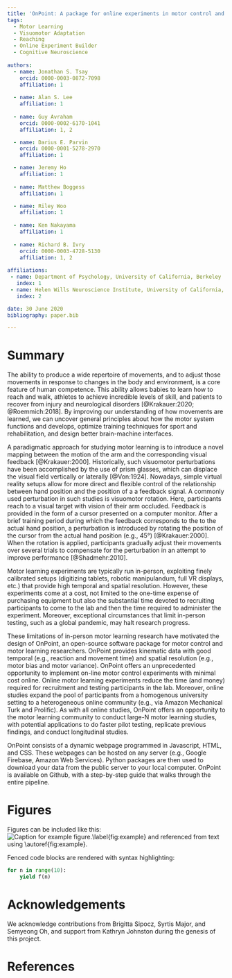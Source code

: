 ```yaml
---
title: 'OnPoint: A package for online experiments in motor control and motor learning'
tags:
  - Motor Learning
  - Visuomotor Adaptation
  - Reaching
  - Online Experiment Builder
  - Cognitive Neuroscience
  
authors:
  - name: Jonathan S. Tsay         
    orcid: 0000-0003-0872-7098    
    affiliation: 1    
    
  - name: Alan S. Lee   
    affiliation: 1  
    
  - name: Guy Avraham    
    orcid: 0000-0002-6170-1041       
    affiliation: 1, 2  

  - name: Darius E. Parvin  
    orcid: 0000-0001-5278-2970    
    affiliation: 1  

  - name: Jeremy Ho  
    affiliation: 1  
    
  - name: Matthew Boggess   
    affiliation: 1 

  - name: Riley Woo   
    affiliation: 1  
    
  - name: Ken Nakayama   
    affiliation: 1  
    
  - name: Richard B. Ivry  
    orcid: 0000-0003-4728-5130    
    affiliation: 1, 2  
    
affiliations:
 - name: Department of Psychology, University of California, Berkeley   
   index: 1   
 - name: Helen Wills Neuroscience Institute, University of California, Berkeley    
   index: 2   

date: 30 June 2020   
bibliography: paper.bib

---
```


# Summary

The ability to produce a wide repertoire of movements, and to adjust those movements in response to changes in the body and environment, is a core feature of human competence. This ability allows babies to learn how to reach and walk, athletes to achieve incredible levels of skill, and patients to recover from injury and neurological disorders [@Krakauer:2020; @Roemmich:2018]. By improving our understanding of how movements are learned, we can uncover general principles about how the motor system functions and develops, optimize training techniques for sport and rehabilitation, and design better brain-machine interfaces.

A paradigmatic approach for studying motor learning is to introduce a novel mapping between the motion of the arm and the corresponding visual feedback [@Krakauer:2000]. Historically, such visuomotor perturbations have been accomplished by the use of prism glasses, which can displace the visual field vertically or laterally [@Von:1924]. Nowadays, simple virtual reality setups allow for more direct and flexible control of the relationship between hand position and the position of a a feedback signal. A commonly used perturbation in such studies is visuomotor rotation. Here, participants reach to a visual target with vision of their arm occluded. Feedback is provided in the form of a cursor presented on a computer monitor. After a brief training period during which the feedback corresponds to the to the actual hand position, a perturbation is introduced by rotating the position of the cursor from the actual hand position (e.g., 45°) [@Krakauer:2000]. When the rotation is applied, participants gradually adjust their movements over several trials to compensate for the perturbation in an attempt to improve performance [@Shadmehr:2010]. 

Motor learning experiments are typically run in-person, exploiting finely calibrated setups (digitizing tablets, robotic manipulandum, full VR displays, etc.) that provide high temporal and spatial resolution. However, these experiments come at a cost, not limited to the one-time expense of purchasing equipment but also the substantial time devoted to recruiting participants to come to the lab and then the time required to administer the experiment.  Moreover, exceptional circumstances that limit in-person testing, such as a global pandemic, may halt research progress. 

These limitations of in-person motor learning research have motivated the design of OnPoint, an open-source software package for motor control and motor learning researchers. OnPoint provides kinematic data with good temporal (e.g., reaction and movement time) and spatial resolution (e.g., motor bias and motor variance). OnPoint offers an unprecedented opportunity to implement on-line motor control experiments with minimal cost online. Online motor learning experiments reduce the time (and money) required for recruitment and testing participants in the lab. Moreover, online studies expand the pool of participants from a homogenous university setting to a heterogeneous online community (e.g., via Amazon Mechanical Turk and Prolific). As with all online studies, OnPoint offers an opportunity to the motor learning community to conduct large-N motor learning studies, with potential applications to do faster pilot testing, replicate previous findings, and conduct longitudinal studies. 

OnPoint consists of a dynamic webpage programmed in Javascript, HTML, and CSS. These webpages can be hosted on any server (e.g., Google Firebase, Amazon Web Services). Python packages are then used to download your data from the public server to your local computer. OnPoint is available on Github, with a step-by-step guide that walks through the entire pipeline. 

# Figures

Figures can be included like this:
![Caption for example figure.\label{fig:example}](figure.png)
and referenced from text using \autoref{fig:example}.

Fenced code blocks are rendered with syntax highlighting:
```python
for n in range(10):
    yield f(n)
```	

# Acknowledgements

We acknowledge contributions from Brigitta Sipocz, Syrtis Major, and Semyeong
Oh, and support from Kathryn Johnston during the genesis of this project.

# References
